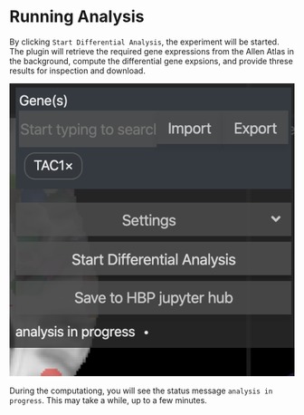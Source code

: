 # Running Analysis

By clicking `Start Differential Analysis`, the experiment will be started. The plugin will retrieve the required gene expressions from the Allen Atlas in the background, compute the differential gene expsions, and provide threse results for inspection and download.

[![](images/jugex_start_analysis.png)](images/jugex_start_analysis.png)

During the computationg, you will see the status message `analysis in progress`. This may take a while, up to a few minutes.